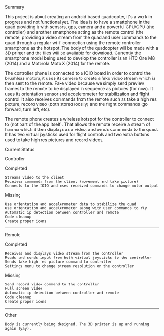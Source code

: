 Summary

This project is about creating an android based quadcopter, it's a work in progress and not functional yet. The idea is to have a smartphone in the quad providing it with sensors, gps, camera and a powerful CPU/GPU (the controller) and another smartphone acting as the remote control (the remote) providing a video stream from the quad and user commands to the quad through a regular wi-fi connection using the remote controller smartphone as the hotspot. The body of the quadcopter will be made with a 3D printer and the files will be available for download. Currently the smartphone model being used to develop the controller is an HTC One M8 (2014) and a Motorola Moto X (2014) for the remote.

The controller phone is connected to a IOIO board in order to control the brushless motors, it uses its camera to create a fake video stream which is then sent to the remote. Fake video because we simply send preview frames to the remote to be displayed in sequence as pictures (for now). It uses its orientation sensor and accelerometer for stabilization and flight control. It also receives commands from the remote such as take a high res picture, record video (both stored locally) and the flight commands (go forward, turn left, etc). 

The remote phone creates a wireless hotspot for the controller to connect to (not part of the app itself). That allows the remote receive a stream of frames which it then displays as a video, and sends commands to the quad. It has two virtual joysticks used for flight controls and two extra buttons used to take high res pictures and record videos. 

Current Status

Controller

Completed

    Streams video to the client
    Receives commands from the client (movement and take picture)
    Connects to the IOIO and uses received commands to change motor output 

Missing

    Use orientation and accelerometer data to stabilize the quad
    Use orientation and accelerometer along with user commands to fly
    Automatic ip detection between controller and remote
    Code cleanup
    Create proper icons 

---------------------------------------------------------------------------------------------------
Remote

Completed

    Receives and displays video stream from the controller
    Reads and sends input from both virtual joysticks to the controller
    Sends take high res picture command to controller
    Settings menu to change stream resolution on the controller 

Missing

    Send record video command to the controller
    Full screen video
    Automatic ip detection between controller and remote
    Code cleanup
    Create proper icons 

---------------------------------------------------------------------------------------------------
Other

    Body is currently being designed. The 3D printer is up and running again (yay). 
